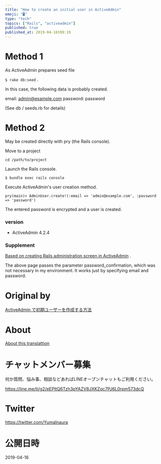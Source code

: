 ```yaml
---
title: "How to create an initial user in ActiveAdmin"
emoji: "🖥"
type: "tech"
topics: ["Rails", "activeadmin"]
published: true
published_at: 2019-04-16t09:19
---
```


# Method 1 

As ActiveAdmin prepares seed file

`$ rake db:seed` .

In this case, the following data is probably created.

email: admin@example.com password: password

(See db / seeds.rb for details)

# Method 2 

May be created directly with pry (the Rails console).

Move to a project

`cd /path/to/project`

 

Launch the Rails console.

`$ bundle exec rails console`

 

Execute ActiveAdmin's user creation method.

`pry(main)> AdminUser.create!(:email => 'admin@example.com', :password => 'password')`

 

The entered password is encrypted and a user is created.

### version 

- ActiveAdmin 4.2.4 

### Supplement 

[Based on creating Rails administration screen in ActiveAdmin](http://easyramble.com/rails-active-admin.html) .

The above page passes the parameter password\_confirmation, which was not necessary in my environment. It works just by specifying email and password.



# Original by
[ActiveAdmin で初期ユーザーを作成する方法](https://qiita.com/Yinaura/items/6753acab94ea246e2d41)

# About

[About this translattion](https://qiita.com/YumaInaura/items/7f6fd1e9310a6816469a)








<!-- Update From Qiita API -->

# チャットメンバー募集


何か質問、悩み事、相談などあればLINEオープンチャットもご利用ください。

https://line.me/ti/g2/eEPltQ6Tzh3pYAZV8JXKZqc7PJ6L0rpm573dcQ





# Twitter


https://twitter.com/YumaInaura


<!-- Update From Qiita API -->



# 公開日時

2019-04-16
